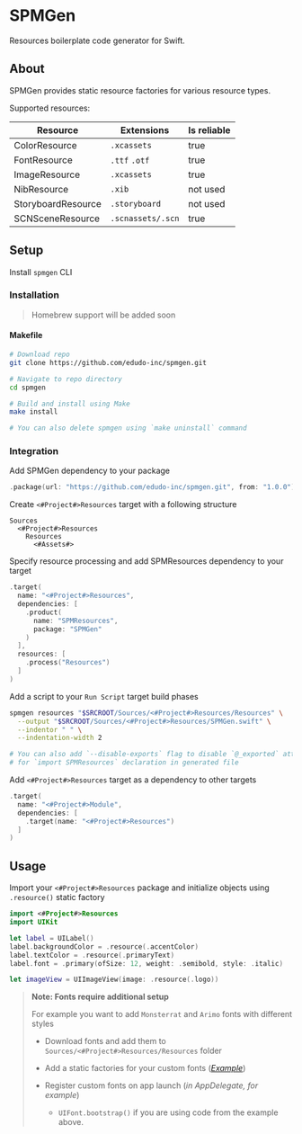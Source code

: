 # SPMGen

Resources boilerplate code generator for Swift.

## About

SPMGen provides static resource factories for various resource types.

Supported resources:

| Resource           | Extensions        | Is reliable |
| ------------------ | ----------------- | ----------- |
| ColorResource      | `.xcassets`       | true        |
| FontResource       | `.ttf` `.otf`     | true        |
| ImageResource      | `.xcassets`       | true        |
| NibResource        | `.xib`            | not used    |
| StoryboardResource | `.storyboard`     | not used    |
| SCNSceneResource   | `.scnassets/.scn` | true        |

## Setup

Install `spmgen` CLI

### Installation

> Homebrew support will be added soon

#### Makefile

```bash
# Download repo
git clone https://github.com/edudo-inc/spmgen.git

# Navigate to repo directory
cd spmgen

# Build and install using Make
make install

# You can also delete spmgen using `make uninstall` command
```

### Integration

Add SPMGen dependency to your package

```swift
.package(url: "https://github.com/edudo-inc/spmgen.git", from: "1.0.0")
```

Create `<#Project#>Resources` target with a following structure

```plaintext
Sources
  <#Project#>Resources
    Resources
      <#Assets#>
```

Specify resource processing and add SPMResources dependency to your target

```swift
.target(
  name: "<#Project#>Resources",
  dependencies: [
    .product(
      name: "SPMResources",
      package: "SPMGen"
    )
  ],
  resources: [
    .process("Resources")
  ]
)
```

Add a script to your `Run Script` target build phases

```bash
spmgen resources "$SRCROOT/Sources/<#Project#>Resources/Resources" \
  --output "$SRCROOT/Sources/<#Project#>Resources/SPMGen.swift" \
  --indentor " " \
  --indentation-width 2

# You can also add `--disable-exports` flag to disable `@_exported` attribute
# for `import SPMResources` declaration in generated file
```

Add `<#Project#>Resources` target as a dependency to other targets

```swift
.target(
  name: "<#Project#>Module",
  dependencies: [
    .target(name: "<#Project#>Resources")
  ]
)
```

## Usage

Import your `<#Project#>Resources` package and initialize objects using `.resource()` static factory

```swift
import <#Project#>Resources
import UIKit

let label = UILabel()
label.backgroundColor = .resource(.accentColor)
label.textColor = .resource(.primaryText)
label.font = .primary(ofSize: 12, weight: .semibold, style: .italic)

let imageView = UIImageView(image: .resource(.logo))
```



> **Note: Fonts require additional setup**
>
> For example you want to add `Monsterrat` and `Arimo` fonts with different styles
>
> - Download fonts and add them to `Sources/<#Project#>Resources/Resources` folder
>
> - Add a static factories for your custom fonts (_[Example](https://gist.github.com/maximkrouk/5bcccc5db12f0347676be5a776c309a8)_)
> - Register custom fonts on app launch (_in AppDelegate, for example_) 
>   - `UIFont.bootstrap()` if you are using code from the example above.

